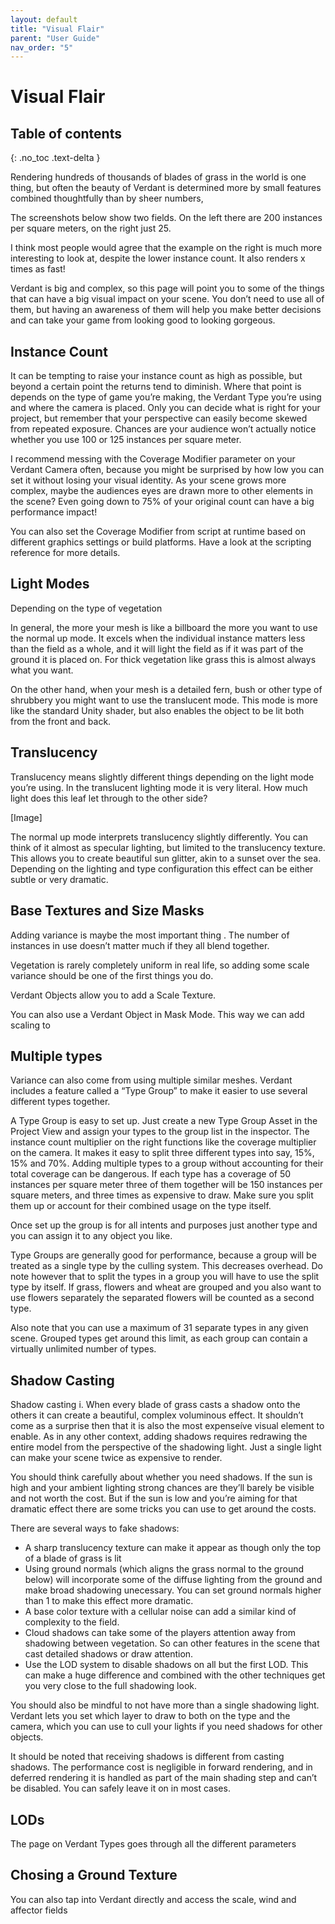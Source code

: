 ```yaml
---
layout: default
title: "Visual Flair"
parent: "User Guide"
nav_order: "5"
---
```


# Visual Flair

## Table of contents
{: .no_toc .text-delta }

Rendering hundreds of thousands of blades of grass in the world is one thing, but often the beauty of Verdant is determined more by small features combined thoughtfully than by sheer numbers, 

The screenshots below show two fields. On the left there are 200 instances per square meters, on the right just 25. 

I think most people would agree that the example on the right is much more interesting to look at, despite the lower instance count. It also renders x times as fast! 

Verdant is big and complex, so this page will point you to some of the things that can have a big visual impact on your scene. You don’t need to use all of them, but having an awareness of them will help you make better decisions and can take your game from looking good to looking gorgeous. 

## Instance Count
It can be tempting to raise your instance count as high as possible, but beyond a certain point the returns tend to diminish. Where that point is depends on the type of game you’re making, the Verdant Type you’re using and where the camera is placed. Only you can decide what is right for your project, but remember that your perspective can easily become skewed from repeated exposure. Chances are your audience won’t actually notice whether you use 100 or 125 instances per square meter. 

I recommend messing with the Coverage Modifier parameter on your Verdant Camera often, because you might be surprised by how low you can set it without losing your visual identity. As your scene grows more complex, maybe the audiences eyes are drawn more to other elements in the scene? Even going down to 75% of your original count can have a big performance impact!

You can also set the Coverage Modifier from script at runtime based on different graphics settings or build platforms. Have a look at the scripting reference for more details.

## Light Modes

Depending on the type of vegetation 

In general, the more your mesh is like a billboard the more you want to use the normal up mode. It excels when the individual instance matters less than the field as a whole, and it will light the field as if it was part of the ground it is placed on. For thick vegetation like grass this is almost always what you want.  

On the other hand, when your mesh is a detailed fern, bush or other type of shrubbery you might want to use the translucent mode. This mode is more like the standard Unity shader, but also enables the object to be lit both from the front and back.

## Translucency

Translucency means slightly different things depending on the light mode you’re using. In the translucent lighting mode it is very literal. How much light does this leaf let through to the other side?

[Image]

The normal up mode interprets translucency slightly differently. You can think of it almost as specular lighting, but limited to the translucency texture. This allows you to create beautiful sun glitter, akin to a sunset over the sea. Depending on the lighting and type configuration this effect can be either subtle or very dramatic. 

## Base Textures and Size Masks

Adding variance is maybe the most important thing . The number of instances in use doesn’t matter much if they all blend together.

Vegetation is rarely completely uniform in real life, so adding some scale variance should be one of the first things you do. 

Verdant Objects allow you to add a Scale Texture.

You can also use a Verdant Object in Mask Mode. This way we can add scaling to  





## Multiple types

Variance can also come from using multiple similar meshes. Verdant includes a feature called a “Type Group” to make it easier to use several different types together. 

A Type Group is easy to set up. Just create a new Type Group Asset in the Project View and assign your types to the group list in the inspector. The instance count multiplier on the right functions like the coverage multiplier on the camera. It makes it easy to split three different types into say, 15%, 15% and 70%. Adding multiple types to a group without accounting for their total coverage can be dangerous. If each type has a coverage of 50 instances per square meter three of them together will be 150 instances per square meters, and three times as expensive to draw. Make sure you split them up or account for their combined usage on the type itself. 

Once set up the group is for all intents and purposes just another type and you can assign it to any object you like.

Type Groups are generally good for performance, because a group will be treated as a single type by the culling system. This decreases overhead. Do note however that to split the types in a group you will have to use the split type by itself. If grass, flowers and wheat are grouped and you also want to use flowers separately the separated flowers will be counted as a second type. 

Also note that you can use a maximum of 31 separate types in any given scene. Grouped types get around this limit, as each group can contain a virtually unlimited number of types.
 
## Shadow Casting

Shadow casting i. When every blade of grass casts a shadow onto the others it can create a beautiful, complex voluminous effect. It shouldn’t come as a surprise then that it is also the most expenseíve visual element to enable. As in any other context, adding shadows requires redrawing the entire model from the perspective of the shadowing light. Just a single light can make your scene twice as expensive to render.

You should think carefully about whether you need shadows. If the sun is high and your ambient lighting strong chances are they’ll barely be visible and not worth the cost. But if the sun is low and you’re aiming for that dramatic effect there are some tricks you can use to get around the costs.

There are several ways to fake shadows:
* A sharp translucency texture can make it appear as though only the top of a blade of grass is lit
* Using ground normals (which aligns the grass normal to the ground below) will incorporate some of the diffuse lighting from the ground and make broad shadowing unecessary. You can set ground normals higher than 1 to make this effect more dramatic. 
* A base color texture with a cellular noise can add a similar kind of complexity to the field.
* Cloud shadows can take some of the players attention away from shadowing between vegetation. So can other features in the scene that cast detailed shadows or draw attention.
* Use the LOD system to disable shadows on all but the first LOD. This can make a huge difference and combined with the other techniques get you very close to the full shadowing look.

You should also be mindful to not have more than a single shadowing light. Verdant lets you set which layer to draw to both on the type and the camera, which you can use to cull your lights if you need shadows for other objects. 

It should be noted that receiving shadows is different from casting shadows. The performance cost is negligible in forward rendering, and in deferred rendering it is handled as part of the main shading step and can’t be disabled. You can safely leave it on in most cases.

## LODs

The page on Verdant Types goes through all the different parameters 

## Chosing a Ground Texture

You can also tap into Verdant directly and access the scale, wind and affector fields 
